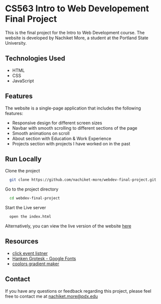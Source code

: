 
# CS563 Intro to Web Developement Final Project

This is the final project for the Intro to Web Development course. The website is developed by Nachiket More, a student at the Portland State University.

## Technologies Used

 - HTML
 - CSS
 - JavaScript


## Features
The website is a single-page application that includes the following features:

- Responsive design for different screen sizes
- Navbar with smooth scrolling to different sections of the page
- Smooth animations on scroll
- About section with Education & Work Experience
- Projects section with projects I have worked on in the past


## Run Locally

Clone the project

```bash
  git clone https://github.com/nachiket-more/webdev-final-project.git
```

Go to the project directory

```bash
  cd webdev-final-project
```


Start the Live server

```bash
  open the index.html
```
Alternatively, you can view the live version of the website [here](https://nachiket-more.github.io/webdev-final-project/)




## Resources
- [click event listner](https://developer.mozilla.org/en-US/docs/Web/API/EventTarget/addEventListener)
- [Hanken Grotesk - Google Fonts](https://fonts.google.com/specimen/Hanken+Grotesk)
- [coolors gradient maker](https://coolors.co/gradient-maker/ffe2ea-effcff?position=0,52&opacity=100,100&type=linear&rotation=90)
    
## Contact

If you have any questions or feedback regarding this project, please feel free to contact me at nachiket.more@pdx.edu
